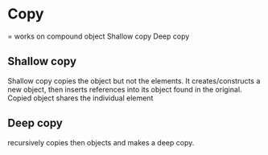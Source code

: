 # Copy

= works on compound object
Shallow copy 
Deep copy 

## Shallow copy
Shallow copy copies the object but not the elements. It creates/constructs a new object, then inserts references into its object found in the original. Copied object shares the individual element

## Deep copy
recursively copies then objects and makes a deep copy. 


